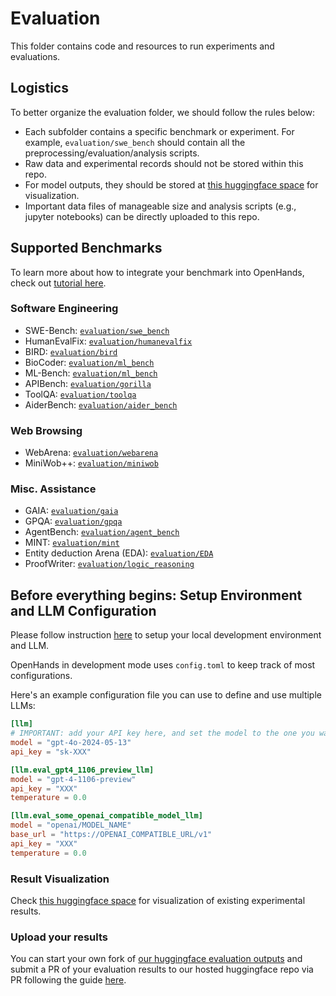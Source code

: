 # Evaluation

This folder contains code and resources to run experiments and evaluations.

## Logistics

To better organize the evaluation folder, we should follow the rules below:

- Each subfolder contains a specific benchmark or experiment. For example, `evaluation/swe_bench` should contain
all the preprocessing/evaluation/analysis scripts.
- Raw data and experimental records should not be stored within this repo.
- For model outputs, they should be stored at [this huggingface space](https://huggingface.co/spaces/OpenDevin/evaluation) for visualization.
- Important data files of manageable size and analysis scripts (e.g., jupyter notebooks) can be directly uploaded to this repo.

## Supported Benchmarks

To learn more about how to integrate your benchmark into OpenHands, check out [tutorial here](https://docs.all-hands.dev/modules/usage/evaluation_harness).

### Software Engineering

- SWE-Bench: [`evaluation/swe_bench`](./swe_bench)
- HumanEvalFix: [`evaluation/humanevalfix`](./humanevalfix)
- BIRD: [`evaluation/bird`](./bird)
- BioCoder: [`evaluation/ml_bench`](./ml_bench)
- ML-Bench: [`evaluation/ml_bench`](./ml_bench)
- APIBench: [`evaluation/gorilla`](./gorilla/)
- ToolQA: [`evaluation/toolqa`](./toolqa/)
- AiderBench: [`evaluation/aider_bench`](./aider_bench/)

### Web Browsing

- WebArena: [`evaluation/webarena`](./webarena/)
- MiniWob++: [`evaluation/miniwob`](./miniwob/)

### Misc. Assistance

- GAIA: [`evaluation/gaia`](./gaia)
- GPQA: [`evaluation/gpqa`](./gpqa)
- AgentBench: [`evaluation/agent_bench`](./agent_bench)
- MINT: [`evaluation/mint`](./mint)
- Entity deduction Arena (EDA): [`evaluation/EDA`](./EDA)
- ProofWriter: [`evaluation/logic_reasoning`](./logic_reasoning)

## Before everything begins: Setup Environment and LLM Configuration

Please follow instruction [here](https://github.com/All-Hands-AI/OpenHands/blob/main/Development.md) to setup your local development environment and LLM.

OpenHands in development mode uses `config.toml` to keep track of most configurations.

Here's an example configuration file you can use to define and use multiple LLMs:

```toml
[llm]
# IMPORTANT: add your API key here, and set the model to the one you want to evaluate
model = "gpt-4o-2024-05-13"
api_key = "sk-XXX"

[llm.eval_gpt4_1106_preview_llm]
model = "gpt-4-1106-preview"
api_key = "XXX"
temperature = 0.0

[llm.eval_some_openai_compatible_model_llm]
model = "openai/MODEL_NAME"
base_url = "https://OPENAI_COMPATIBLE_URL/v1"
api_key = "XXX"
temperature = 0.0
```

### Result Visualization

Check [this huggingface space](https://huggingface.co/spaces/OpenDevin/evaluation) for visualization of existing experimental results.

### Upload your results

You can start your own fork of [our huggingface evaluation outputs](https://huggingface.co/spaces/OpenDevin/evaluation) and submit a PR of your evaluation results to our hosted huggingface repo via PR following the guide [here](https://huggingface.co/docs/hub/en/repositories-pull-requests-discussions#pull-requests-and-discussions).
